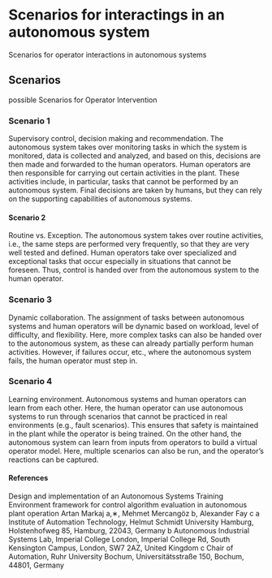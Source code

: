 # Scenarios for interactings in an autonomous system

Scenarios for operator interactions in autonomous systems
## Scenarios

possible Scenarios for Operator Intervention

### Scenario 1

Supervisory control, decision making and recommendation.
The autonomous system takes over monitoring tasks in which the
system is monitored, data is collected and analyzed, and based on
this, decisions are then made and forwarded to the human operators.
Human operators are then responsible for carrying out certain activities
in the plant. These activities include, in particular, tasks that cannot
be performed by an autonomous system. Final decisions are taken by
humans, but they can rely on the supporting capabilities of autonomous
systems.

#### Scenario 2

Routine vs. Exception. The autonomous system takes over
routine activities, i.e., the same steps are performed very frequently, so
that they are very well tested and defined. Human operators take over
specialized and exceptional tasks that occur especially in situations that
cannot be foreseen. Thus, control is handed over from the autonomous
system to the human operator.

### Scenario 3

Dynamic collaboration. The assignment of tasks between
autonomous systems and human operators will be dynamic based on
workload, level of difficulty, and flexibility. Here, more complex tasks
can also be handed over to the autonomous system, as these can already
partially perform human activities. However, if failures occur, etc.,
where the autonomous system fails, the human operator must step in.

### Scenario 4

Learning environment. Autonomous systems and human
operators can learn from each other. Here, the human operator can use
autonomous systems to run through scenarios that cannot be practiced
in real environments (e.g., fault scenarios). This ensures that safety
is maintained in the plant while the operator is being trained. On
the other hand, the autonomous system can learn from inputs from
operators to build a virtual operator model. Here, multiple scenarios
can also be run, and the operator’s reactions can be captured.

#### References

Design and implementation of an Autonomous Systems Training
Environment framework for control algorithm evaluation in autonomous
plant operation
Artan Markaj a,∗, Mehmet Mercangöz b, Alexander Fay c
a Institute of Automation Technology, Helmut Schmidt University Hamburg, Holstenhofweg 85, Hamburg, 22043, Germany
b Autonomous Industrial Systems Lab, Imperial College London, Imperial College Rd, South Kensington Campus, London, SW7 2AZ, United Kingdom
c Chair of Automation, Ruhr University Bochum, Universitätsstraße 150, Bochum, 44801, Germany
